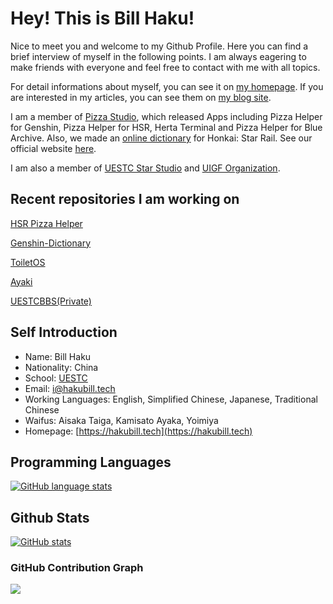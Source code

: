 # Hey! This is Bill Haku!

Nice to meet you and welcome to my Github Profile. Here you can find a brief interview of myself
in the following points. I am always eagering to make friends with everyone and feel free to
contact with me with all topics.

For detail informations about myself, you can see it on [my homepage](https://hakubill.tech/post/about_me/). If you are interested in my articles, you can see them on [my blog site](https://blog.hakubill.tech).

I am a member of [Pizza Studio](https://github.com/pizza-studio), which released Apps including Pizza Helper for Genshin, Pizza Helper for HSR, Herta Terminal and Pizza Helper for Blue Archive. Also, we made an [online dictionary](https://hsrdict.pizzastudio.org) for Honkai: Star Rail. See our official website [here](https://pizzastudio.org).

I am also a member of [UESTC Star Studio](https://github.com/UESTC-star-studio-ios) and [UIGF Organization](https://github.com/UIGF-org).

## Recent repositories I am working on

[HSR Pizza Helper](https://github.com/pizza-studio/hsrpizzahelper)

[Genshin-Dictionary](https://github.com/Bill-Haku/genshin-langdata)

[ToiletOS](https://github.com/Bill-Haku/toiletos)

[Ayaki](https://github.com/Bill-Haku/AyakiBot)

[UESTCBBS(Private)](https://github.com/UESTC-star-studio-ios/UESTCBBS)

## Self Introduction

- Name: Bill Haku
- Nationality: China
- School: [UESTC](https://www.uestc.edu.cn)
- Email: [i@hakubill.tech](mailto:i@hakubill.tech)
- Working Languages: English, Simplified Chinese, Japanese, Traditional Chinese
- Waifus: Aisaka Taiga, Kamisato Ayaka, Yoimiya
- Homepage: [https://hakubill.tech](https://hakubill.tech)

## Programming Languages

[![GitHub language stats](https://github-readme-stats.vercel.app/api/top-langs/?username=Bill-Haku&hide=css,html)](https://github.com/Bill-Haku)

## Github Stats

[![GitHub stats](https://github-readme-stats.vercel.app/api?username=Bill-Haku&show_icons=true)](https://github.com/Bill-Haku)

### GitHub Contribution Graph

<img src="https://ghchart.rshah.org/Bill-Haku" />
